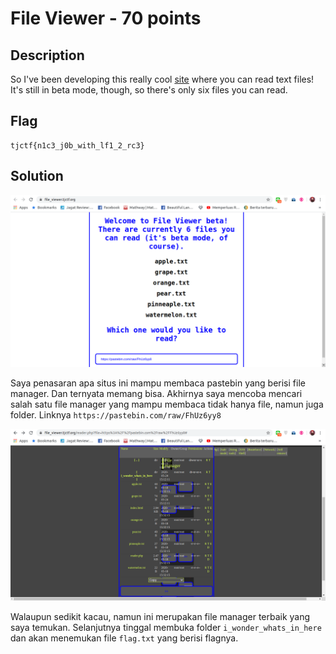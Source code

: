 # File Viewer - 70 points
## Description
So I've been developing this really cool [site](https://file_viewer.tjctf.org/) where you can read text files! It's still in beta mode, though, so there's only six files you can read.
## Flag
```
tjctf{n1c3_j0b_with_lf1_2_rc3}
```
## Solution
![](img.png)

Saya penasaran apa situs ini mampu membaca pastebin yang berisi file manager. Dan ternyata memang bisa. Akhirnya saya mencoba mencari salah satu file manager yang mampu membaca tidak hanya file, namun juga folder. Linknya `https://pastebin.com/raw/FhUz6yy8`

![](filemanager.png)

Walaupun sedikit kacau, namun ini merupakan file manager terbaik yang saya temukan. Selanjutnya tinggal membuka folder `i_wonder_whats_in_here` dan akan menemukan file `flag.txt` yang berisi flagnya.
